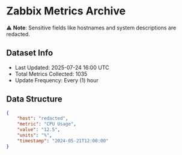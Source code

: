 # Zabbix Metrics Archive

⚠️ **Note**: Sensitive fields like hostnames and system descriptions are redacted.

## Dataset Info
- Last Updated: 2025-07-24 16:00 UTC
- Total Metrics Collected: 1035
- Update Frequency: Every (1) hour

## Data Structure
```json
{
    "host": "redacted",
    "metric": "CPU Usage",
    "value": "12.5",
    "units": "%",
    "timestamp": "2024-05-21T12:00:00"
}
```
